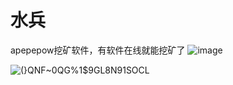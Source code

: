  # 水兵
apepepow挖矿软件，有软件在线就能挖矿了
![image](https://github.com/1460293896/apepepowminer/assets/74077677/bff48060-e2b7-4e64-bd53-8229810d751c)

![(}QNF~0QG%1$9GL8N91SOCL](https://github.com/1460293896/apepepowminer/assets/74077677/cef6aaa5-4471-4a96-8104-c785abcaf5f0)


